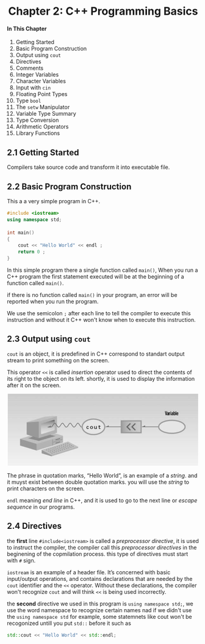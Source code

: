 <h1 align="center"> Chapter 2: C++ Programming Basics </h1>

#### In This Chapter

1. Getting Started
2. Basic Program Construction
3. Output using `cout`
4. Directives
5. Comments
6. Integer Variables
7. Character Variables
8. Input with `cin`
9. Floating Point Types
10. Type `bool`
11. The `setw` Manipulator
12. Variable Type Summary
13. Type Conversion
14. Arithmetic Operators
15. Library Functions


## 2.1 Getting Started

Compilers take source code and transform it into executable file.

## 2.2 Basic Program Construction

This a a very simple program in C++.

```C++
#include <iostream>
using namespace std;

int main()
{
    cout << "Hello World" << endl ;
    return 0 ;
}
```

In this simple program there a single function called `main()`, When you run a C++ program the first statement executed will be at the beginning of a function called `main()`.

if there is no function called `main()` in your program, an error will be reported when you run the program.

We use the semicolon `;` after each line to tell the compiler to execute this instruction and without it C++ won't know when to execute this instruction.

## 2.3 Output using `cout`

`cout` is an object, it is predefined in C++ correspond to standart output stream to print something on the screen.

This operator `<<` is called *insertion* operator used to direct the contents of its right to the object on its left. shortly, it is used to display the information after it on the screen.

<p align="center"><img src="./cout.png" width ="500"> </p>

The phrase in quotation marks, “Hello World”, is an example of a *string*. and it muyst exist between double quotation marks. you will use the *string* to print characters on the screen.

`endl` meaning *end line* in C++, and it is used to go to the next line or *escape sequence* in our programs.


## 2.4 Directives

the **first** line `#include<iostream>` is called a *preprocessor directive*, it is used to instruct the compiler, the compiler call this *preprocessor directives* in the beginening of the copmilation process. this type of directives must start with `#` sign.

`iostream` is an example of a header file. It’s concerned with basic input/output operations, and contains declarations that are needed by the `cout` identifier and the `<<` operator. Without these declarations, the compiler won't recognize `cout` and will think `<<` is being used incorrectly.

the **second** directive we used in this program is `using namespace std;`, we use the word namespace to recognize certain names nad if we didn't use the `using namespace std` for example, some statemnets like cout won't be recogonized untill you put `std::` before it such as

```C++
std::cout << "Hello World" << std::endl;
```
